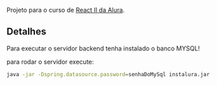 Projeto para o curso de [React II da Alura](https://cursos.alura.com.br/course/react-parte-2).


## Detalhes

Para executar o servidor backend tenha instalado o banco MYSQL!

para rodar o servidor execute:

```sh
java -jar -Dspring.datasource.password=senhaDoMySql instalura.jar

```

